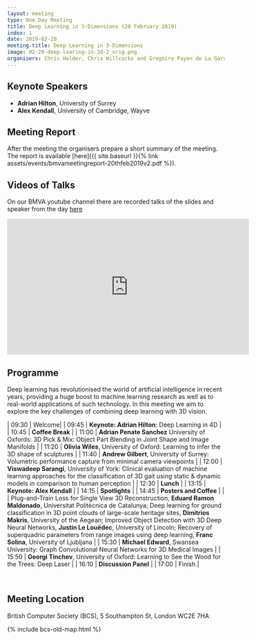 ```yaml
---
layout: meeting
type: One Day Meeting
title: Deep Learning in 3-Dimensions (20 February 2019)
index: 1
date: 2019-02-20
meeting-title: Deep Learning in 3-Dimensions
image: 02-20-deep-learing-in-3d-2_orig.png
organisers: Chris Holder, Chris Willcocks and Gregoire Payen de La Garanderie​
---
```




## Keynote Speakers

- **Adrian Hilton**, University of Surrey
- **Alex Kendall**, University of Cambridge, Wayve

## Meeting Report
After the meeting the organisers prepare a short summary of the meeting. 
The report is available [here]({{ site.baseurl }}{% link assets/events/bmvameetingreport-20thfeb2019v2.pdf %}).

## Videos of Talks
On our BMVA youtube channel there are recorded talks of the slides and speaker from the day [here](https://www.youtube.com/playlist?list=PLW8VWHVjepItfaJ0UInXegIDJPkxp05Te)
<iframe width="560" height="315" src="https://www.youtube.com/embed/videoseries?list=PLW8VWHVjepItfaJ0UInXegIDJPkxp05Te" frameborder="0" allow="autoplay; encrypted-media" allowfullscreen></iframe>

## Programme

Deep learning has revolutionised the world of artificial intelligence in recent years, providing a huge boost to machine learning research as well as to real-world applications of such technology. In this meeting we aim to explore the key challenges of combining deep learning with 3D vision.

| 09:30 | Welcome|
| 09:45 | **Keynote: Adrian Hilton**: Deep Learning in 4D |
| 10:45 | **Coffee Break** |
| 11:00 | **Adrian Penate Sanchez** University of Oxfords: 3D Pick & Mix: Object Part Blending in Joint Shape and Image Manifolds |
| 11:20 | **Olivia Wiles**, University of Oxford: Learning to infer the 3D shape of sculptures |
| 11:40 | **Andrew Gilbert**, University of Surrey: Volumetric performance capture from minimal camera viewpoints |
| 12:00 | **Viswadeep Sarangi**, University of York: Clinical evaluation of machine learning approaches for the classification of 3D gait using static & dynamic models in comparison to human perception |
| 12:30 | **Lunch** |
| 13:15 | **Keynote: Alex Kendall** |
| 14:15 | **Spotlights** |
| 14:45 | **Posters and Coffee** |
|  | Plug-and-Train Loss for Single View 3D Reconstruction, **Eduard Ramon Maldonado**, Universitat Politècnica de Catalunya; Deep learning for ground classification in 3D point clouds of large-scale heritage sites, **Dimitrios Makris**, University of the Aegean; Improved Object Detection with 3D Deep Neural Networks, **Justin Le Louëdec**, University of Lincoln; Recovery of superquadric parameters from range images using deep learning, **Franc Solina**, University of Ljubljana |
| 15:30 | **Michael Edward**, Swansea University: Graph Convolutional Neural Networks for 3D Medical Images |
| 15:50 | **Georgi Tinchev**, University of Oxford: Learning to See the Wood for the Trees: Deep Laser |
| 16:10 | **Discussion Panel** |
| 17:00 | Finish |

<br>


## Meeting Location

British Computer Society (BCS), 5 Southampton St, London WC2E 7HA

{% include bcs-old-map.html %}

